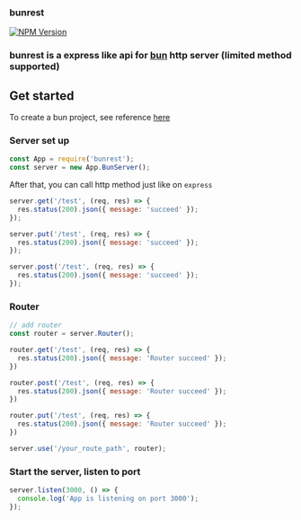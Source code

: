 ### bunrest

[![NPM Version][npm-version-image]][npm-url]

### bunrest is a express like api for [bun](https://github.com/oven-sh/bun) http server (limited method supported)

## Get started

To create a bun project, see reference [here](https://github.com/oven-sh/bun#bun-create)

### Server set up

```js
const App = require('bunrest');
const server = new App.BunServer();
```

After that, you can call http method just like on `express`

```js
server.get('/test', (req, res) => {
  res.status(200).json({ message: 'succeed' });
});

server.put('/test', (req, res) => {
  res.status(200).json({ message: 'succeed' });
});

server.post('/test', (req, res) => {
  res.status(200).json({ message: 'succeed' });
});
```

### Router

```js
// add router
const router = server.Router();

router.get('/test', (req, res) => {
  res.status(200).json({ message: 'Router succeed' });
})

router.post('/test', (req, res) => {
  res.status(200).json({ message: 'Router succeed' });
})

router.put('/test', (req, res) => {
  res.status(200).json({ message: 'Router succeed' });
})

server.use('/your_route_path', router);
```

### Start the server, listen to port

```js
server.listen(3000, () => {
  console.log('App is listening on port 3000');
});
```

[npm-url]: https://www.npmjs.com/package/bunrest
[npm-version-image]: https://badgen.net/npm/v/bunrest
